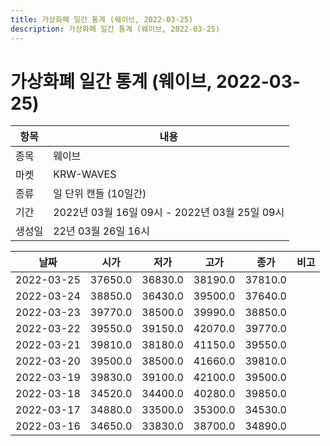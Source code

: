 ```yaml
---
title: 가상화폐 일간 통계 (웨이브, 2022-03-25)
description: 가상화폐 일간 통계 (웨이브, 2022-03-25)
---
```


가상화폐 일간 통계 (웨이브, 2022-03-25)
===

|항목|내용|
|--|--|
|종목|웨이브|
|마켓|KRW-WAVES|
|종류|일 단위 캔들 (10일간)|
|기간|2022년 03월 16일 09시 - 2022년 03월 25일 09시|
|생성일|22년 03월 26일 16시|


|날짜|시가|저가|고가|종가|비고|
|--|--|--|--|--|--|
|2022-03-25|37650.0|36830.0|38190.0|37810.0|    |
|2022-03-24|38850.0|36430.0|39500.0|37640.0|    |
|2022-03-23|39770.0|38500.0|39990.0|38850.0|    |
|2022-03-22|39550.0|39150.0|42070.0|39770.0|    |
|2022-03-21|39810.0|38180.0|41150.0|39550.0|    |
|2022-03-20|39500.0|38500.0|41660.0|39810.0|    |
|2022-03-19|39830.0|39100.0|42100.0|39500.0|    |
|2022-03-18|34520.0|34400.0|40280.0|39850.0|    |
|2022-03-17|34880.0|33500.0|35300.0|34530.0|    |
|2022-03-16|34650.0|33830.0|38700.0|34890.0|    |
